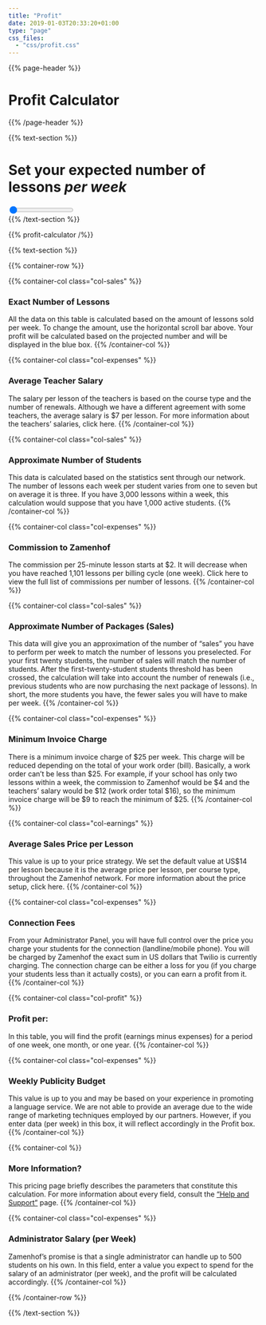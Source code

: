 ```yaml
---
title: "Profit"
date: 2019-01-03T20:33:20+01:00
type: "page"
css_files:
  - "css/profit.css"
---
```


{{% page-header %}}

# Profit Calculator

{{% /page-header %}}


{{% text-section %}}
# Set your expected number of lessons _per week_

<div class="slidecontainer">
  <input type="range" min="0" max="100" value="0" class="slider" id="lessons_per_week_slider">
</div>
{{% /text-section %}}



{{% profit-calculator /%}}



{{% text-section %}}

{{% container-row %}}

{{% container-col class="col-sales" %}}
### Exact Number of Lessons
All the data on this table is calculated based on the amount of lessons sold per week. To change the amount, use the horizontal scroll bar above. Your profit will be calculated based on the projected number and will be displayed in the blue box.
{{% /container-col %}}

{{% container-col class="col-expenses" %}}
### Average Teacher Salary
The salary per lesson of the teachers is based on the course type and the number of renewals. Although we have a different agreement with some teachers, the average salary is $7 per lesson. For more information about the teachers’ salaries, click here.
{{% /container-col %}}



{{% container-col class="col-sales" %}}
### Approximate Number of Students
This data is calculated based on the statistics sent through our network. The number of lessons each week per student varies from one to seven but on average it is three. If you have 3,000 lessons within a week, this calculation would suppose that you have 1,000 active students.
{{% /container-col %}}

{{% container-col class="col-expenses" %}}
### Commission to Zamenhof
The commission per 25-minute lesson starts at $2. It will decrease when you have reached 1,101 lessons per billing cycle (one week). Click here to view the full list of commissions per number of lessons.
{{% /container-col %}}

{{% container-col class="col-sales" %}}
### Approximate Number of Packages (Sales)
This data will give you an approximation of the number of “sales” you have to perform per week to match the number of lessons you preselected. For your first twenty students, the number of sales will match the number of students. After the first-twenty-student students threshold has been crossed, the calculation will take into account the number of renewals (i.e., previous students who are now purchasing the next package of lessons). In short, the more students you have, the fewer sales you will have to make per week.
{{% /container-col %}}

{{% container-col class="col-expenses" %}}
### Minimum Invoice Charge
There is a minimum invoice charge of $25 per week. This charge will be reduced depending on the total of your work order (bill). Basically, a work order can’t be less than $25. For example, if your school has only two lessons within a week, the commission to Zamenhof would be $4 and the teachers’ salary would be $12 (work order total $16), so the minimum invoice charge will be $9 to reach the minimum of $25.
{{% /container-col %}}

{{% container-col class="col-earnings" %}}
### Average Sales Price per Lesson
This value is up to your price strategy. We set the default value at US$14 per lesson because it is the average price per lesson, per course type, throughout the Zamenhof network. For more information about the price setup, click here.
{{% /container-col %}}

{{% container-col class="col-expenses" %}}
### Connection Fees
From your Administrator Panel, you will have full control over the price you charge your students for the connection (landline/mobile phone). You will be charged by Zamenhof the exact sum in US dollars that Twilio is currently charging. The connection charge can be either a loss for you (if you charge your students less than it actually costs), or you can earn a profit from it.
{{% /container-col %}}

{{% container-col class="col-profit" %}}
### Profit per:
In this table, you will find the profit (earnings minus expenses) for a period of one week, one month, or one year.
{{% /container-col %}}

{{% container-col class="col-expenses" %}}
### Weekly Publicity Budget
This value is up to you and may be based on your experience in promoting a language service. We are not able to provide an average due to the wide range of marketing techniques employed by our partners. However, if you enter data (per week) in this box, it will reflect accordingly in the Profit box.
{{% /container-col %}}

{{% container-col %}}
### More Information?
This pricing page briefly describes the parameters that constitute this calculation.
For more information about every field, consult the [“Help and Support”](http://zamenhof.net/faq/) page.
{{% /container-col %}}

{{% container-col class="col-expenses" %}}
### Administrator Salary (per Week)
Zamenhof’s promise is that a single administrator can handle up to 500 students on his own. In this field, enter a value you expect to spend for the salary of an administrator (per week), and the profit will be calculated accordingly.
{{% /container-col %}}

{{% /container-row %}}


{{% /text-section %}}
